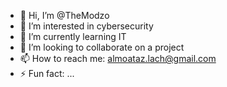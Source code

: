 - 👋 Hi, I’m @TheModzo
- 👀 I’m interested in cybersecurity  
- 🌱 I’m currently learning IT
- 💞️ I’m looking to collaborate on a project
- 📫 How to reach me: almoataz.lach@gmail.com
- ⚡ Fun fact: ...

<!---
TheModzo/TheModzo is a ✨ special ✨ repository because its `README.md` (this file) appears on your GitHub profile.
You can click the Preview link to take a look at your changes.
--->
